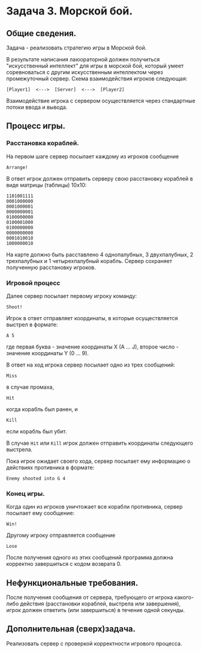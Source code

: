 # Задача 3. Морской бой.

## Общие сведения.

Задача - реализовать стратегию игры в Морской бой.

В результате написания лаюораторной должен получиться "искусственный интеллект" для игры в морской бой,
который умеет соревноваться с другим искусственным интеллектом через промежуточный сервер.
Схема взаимодействия игроков следующая:

```
[Player1]  <--->  [Server]  <--->  [Player2]
```

Взаимодействие игрока с сервером осуществляется через стандартные потоки ввода и вывода.

## Процесс игры.

### Расстановка кораблей.

На первом шаге сервер посылает каждому из игроков сообщение

```
Arrange!
```

В ответ игрок должен отправить серверу свою расстановку кораблей в виде матрицы (таблицы) 10х10:

```
1101001111
0001000000
0001000001
0000000001
0100000000
0100001000
0100000000
0000000000
0001010010
1000000010
```

На карте должно быть расставлено 4 однопалубных, 3 двухпалубных, 2 трехпалубных и 1 четырехпалубный корабль.
Сервер сохраняет полученную расстановку игроков.

### Игровой процесс

Далее сервер посылает первому игроку команду:

```
Shoot!
```

Игрок в ответ отправляет координаты, в которые осуществляется выстрел в формате:

```
A 5
```
где первая буква - значение координаты X (A ... J), второе число - значение координаты Y (0 ... 9).

В ответ на ход игрока сервер посылает одно из трех сообщений:

```
Miss
```
в случае промаха,
```
Hit
```
когда корабль был ранен, и
```
Kill
```
если корабль был убит.

В случае `Hit` или `Kill` игрок должен отправить координаты следующего выстрела.

Пока игрок ожидает своего хода, сервер посылает ему информацию о действиях противника в формате:

```
Enemy shooted into G 4
```

### Конец игры.

Когда один из игроков уничтожает все корабли противника, сервер посылает ему сообщение:
```
Win!
```
Другому игроку отправляется сообщение
```
Lose
```
После получения одного из этих сообщений программа должна корректно завершиться с кодом возврата 0.

## Нефункциональные требования.

После получения сообщения от сервера, требующего от игрока какого-либо действия (расстановки кораблей, выстрела или завершения), игрок должен ответить (или завершиться) в течение одной секунды.

## Дополнительная (сверх)задача.

Реализовать сервер с проверкой корректности игрового процесса.
